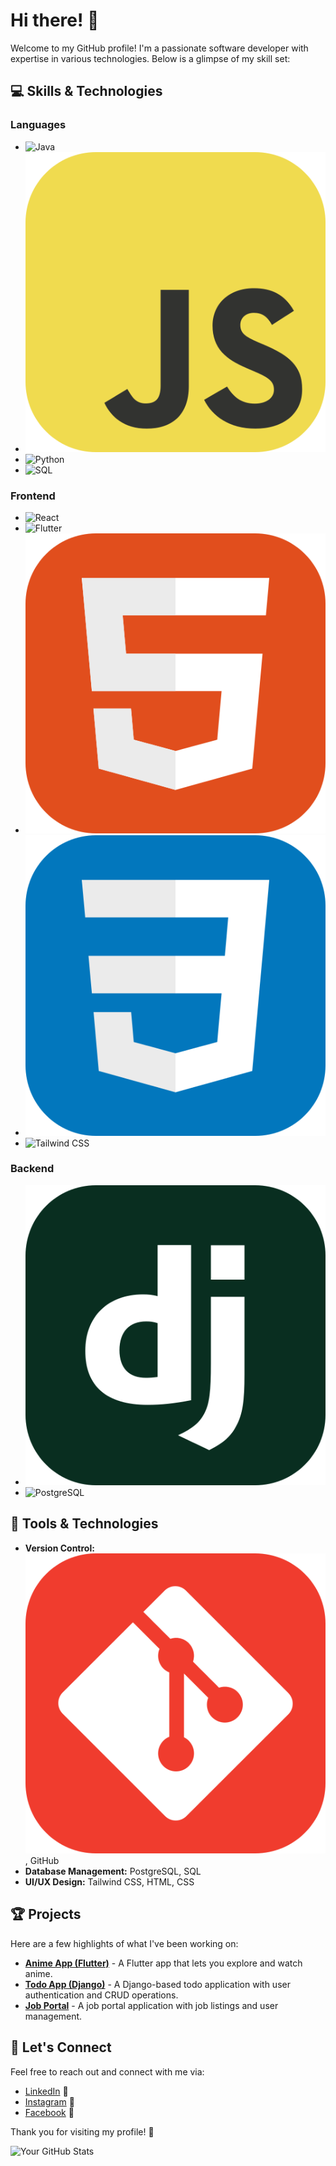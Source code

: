 # Hi there! 👋

Welcome to my GitHub profile! I'm a passionate software developer with expertise in various technologies. Below is a glimpse of my skill set:

## 💻 Skills & Technologies

### Languages
- ![Java](https://raw.githubusercontent.com/tandpfun/skill-icons/main/icons/Java.svg)
- ![JavaScript](https://raw.githubusercontent.com/tandpfun/skill-icons/main/icons/JavaScript.svg)
- ![Python](https://raw.githubusercontent.com/tandpfun/skill-icons/main/icons/Python.svg)
- ![SQL](https://raw.githubusercontent.com/tandpfun/skill-icons/main/icons/SQL.svg)

### Frontend
- ![React](https://raw.githubusercontent.com/tandpfun/skill-icons/main/icons/React.svg)
- ![Flutter](https://raw.githubusercontent.com/tandpfun/skill-icons/main/icons/Flutter.svg)
- ![HTML](https://raw.githubusercontent.com/tandpfun/skill-icons/main/icons/HTML.svg)
- ![CSS](https://raw.githubusercontent.com/tandpfun/skill-icons/main/icons/CSS.svg)
- ![Tailwind CSS](https://raw.githubusercontent.com/tandpfun/skill-icons/main/icons/TailwindCSS.svg)

### Backend
- ![Django](https://raw.githubusercontent.com/tandpfun/skill-icons/main/icons/Django.svg)
- ![PostgreSQL](https://raw.githubusercontent.com/tandpfun/skill-icons/main/icons/PostgreSQL.svg)

## 🔧 Tools & Technologies
- **Version Control:** ![Git](https://raw.githubusercontent.com/tandpfun/skill-icons/main/icons/Git.svg), GitHub
- **Database Management:** PostgreSQL, SQL
- **UI/UX Design:** Tailwind CSS, HTML, CSS

## 🏆 Projects
Here are a few highlights of what I've been working on:

- **[Anime App (Flutter)](https://github.com/pawal-karki/Anime-App-Flutter)** - A Flutter app that lets you explore and watch anime.
- **[Todo App (Django)](https://github.com/pawal-karki/todo_app_django_project)** - A Django-based todo application with user authentication and CRUD operations.
- **[Job Portal](https://github.com/pawal-karki/job_portal)** - A job portal application with job listings and user management.

## 🚀 Let's Connect
Feel free to reach out and connect with me via:

- [LinkedIn](https://www.linkedin.com/feed/) 🌟
- [Instagram](https://www.instagram.com/pawal_karki/) 📸
- [Facebook](https://www.facebook.com/pawal.karki) 📘

Thank you for visiting my profile! 🌟

<!-- GitHub Stats -->
![Your GitHub Stats](https://github-readme-stats.vercel.app/api?username=pawal-karki&show_icons=true&hide_title=true&hide=prs&count_private=true&theme=radical)
